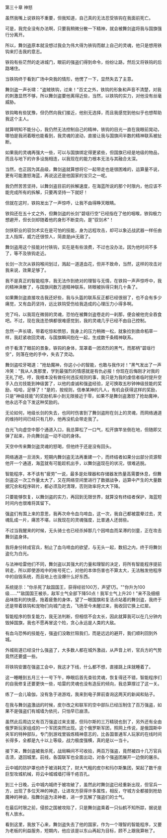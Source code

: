 第三十章 神怒


虽然我嘴上说铁钩不重要，但我知道，自己真的无法忍受铁钩在我面前死亡。

可是，我完全没有办法啊，只要我稍微分散一下精神，就会被舞剑盗将我与国旗强行分离开。

所以，舞剑盗原本就没想过我会为伟大得为铁钩而献上自己的灵魂，他只是想用铁钩来打击我的意志。

铁钩有些茫然的走进城门，眼前的强盗们得到命令，纷纷让路，然后又将铁钩的后路堵住。

当铁钩终于看到广场中央我的情形，他愣了一下，显然失去了主意。

舞剑盗一声长啸："盗贼铁钩，过来！"百丈之外，铁钩的形象和声音不清楚，对我的刺激显然不够，所以舞剑盗要他离得近些，当然，以铁钩的实力，对他没有丝毫威胁。

铁钩略有些犹豫，但仍然向我们接近，他别无选择，而且我感觉到他似乎也想帮助我这个主人。

就算明知不能分心，我仍然无法控制自己的精神，铁钩的目光一直在我眼前晃动，哪怕是我闭着眼也能看到，我灵魂的波动，直接让我与国旗间半数的精神联系被扯断。

如果我的灵魂再强大一些，可以与国旗绑定得更紧些，但国旗已经是地级的物品，而且与地下的许多设施相连，以我现在的能力根本无法与其融合太深。

当然，也正因为其品级，舞剑盗就算想将它一起带走也是很困难的，运算量不说，更有可能激怒海蓝，再说这还是他国家的宝贝之一呢。

我仍然苦苦坚持，以舞剑盗目前的拆解速度，在海蓝所说的那个时限内，他应该不能完成所有的拆解，只要再坚持一下就好！

但就在这时，铁钩发出了一声惊呼，让我不由得睁天眼睛。

铁钩还在五十丈之外，但舞剑盗的长剑"碧瑶行空"已经指在了他的咽喉，铁钩极力想避开，但长剑却随着他的身形不断变向，是"驭剑术"！

剑侠职业的驭剑术实在是可怕的技能，身为远程攻击，却可以象近战武器一样任由主人指挥，威力还很惊人，简直是pk无敌了。

舞剑盗用这个技能对付铁钩，实在是有些浪费，不过也没办法，因为他时间不多了，等不及铁钩走近。

长剑一次次从铁钩喉间划过，溅起一道道血花，但并不致命，当然，这样的攻击对我来说，效果足够了。

我不是真正的智能程序，我无法作到绝对的理智与无情，在铁钩一声声惊呼中，我的精神涣散了，与国旗间数万道精神联系，转眼被拆得只剩几十条了。

如果舞剑盗直接攻击我还好些，我与头盔的联系反正都已经很弱了，也不会有多少痛觉，又有血药坚持，远比铁钩受伤给我造成的心理压力小得多啊。

完了吗，以我现在微弱的灵魂，恐怕在被舞剑盗卷走的一刹那，便会被他完全吞食吧。不过，现在我连恐惧都很难感觉到，我的灵魂几乎已经不由自己控制。

忽然一声长啸，带着吃惊和愤怒，我身上的压力稍微一松，就象捡到救命稻草一样，我赶紧收回灵魂，与国旗瞬间抱在一起，生成数千条精神联系。

终于看清了眼前的景象，铁钩的身体，笼罩着一团浓烈的黑气，而那柄"碧瑶行空"，则落在他的手中，失去了灵动。

舞剑盗咬牙喝道："抢劫魔神，你这小小的智能，也敢与我作对！"黑气发出了一声冷笑："我从人类那里，学到最强烈的情感就是有仇必报！你现在后悔刚才对我的无礼了吧，哼，我根本没有做任何违反规则的事，我只是为我的虔信者临时提升空手入白刃技能到神级罢了，以他的虔诚和强盗经验，足可换取五秒钟神级技能的奖励，哈哈，足够了！"是的，按规则，信奉某神的凡人，有机会获得这样的奖励，只是"神级技能"的奖励机率小到无限接近于零，如果不是舞剑盗激怒了抢劫魔神，他永远不会下发这种奖励的。

无论如何，地级长剑的失去，也同时伤害到了舞剑盗附在剑上的灵魂，而网络通道的维持时间已经只有几秒，他再没机会带走我了。

白光飞向虚空中那个通道入口，我总算松了一口气，松开旗竿坐倒在地，但随即又弹了起来，扑向舞剑盗一动不动的身体。

天空中传来舞剑盗灵魂的怒喝，但他终于还是没有回头。

网络通道一旦消失，短期内舞剑盗无法再重建一个，而终结者如果分出部分资源帮他开一个通道，海蓝就有可能趁机出手，以舞剑盗现在的状况，很难逃脱。

智能程序，本不该有"疲劳"一说，最多是处理器和存储器发热量高需要休息，但舞剑盗这一次工作量太大了，又在网络空间里进行了数据战争，运算中产生的大量数据冗余和程序碎片，都必须及时清理，否则效率将大大下降。

只要能够恢复，以舞剑盗的实力，再回到无限世界，就算没有终结者保护，海蓝短时间内也很难将其留下。

强盗们有围上来的意思，我再次命令血乌啼血，这一次，我自己都被震晕过去，灵魂乱成一片，痛苦不堪，以我现在的灵魂强度，比普通人还弱些。

不过当我醒来的时候，无头骑士也已经杀掉那几个因啼血而呆滞的剑童，正在攻击舞剑盗身体。

我将身份转成官兵，制止了血乌啼血的欲望，与无头一起，数招之内，终于将舞剑盗化为白光。

与法神哈雷他们不同，舞剑盗以其强大的力量和理智的决定，将所有智能程序提前转走，所以即使游戏中的帐号死亡，对他的本体伤害也不算太大，无法触发他程序中的自毁系统，而且地上也没爆什么好东西。

系统提示："你杀死了敌国国王，获得经验100万，声望1万。""你升为100级……""敌国国王被杀，敌军士气全部下降50点！我军士气上升20！"来不及细细品味胜利的快感，拖着疲惫的身体，望了一眼国旗和复活点站着的舞剑盗，我终于还是带着铁钩和宠物们向城门走去，飞扬至今未醒过来，我收回它换上红犀。

智能程序的恢复能力，我无法判断，但相信不会太长，因此就算我可以在几分钟内毁掉国旗，我也不愿再冒这个险，贪心永远是人类的大敌。

有血乌恐怖的技能在，强盗们没敢拦阻我们，而是远远的避开，我们顺利回到外城。

外城街道已经没什么强盗了，大多数人都在城外激战，从声音上听，官兵方的气势竟然还要盛一些。

将铁钩安置在强盗工会中，我这才下线，什么都不想，直接跳上床就睡着了。

这一睡睡到五月三十一号下午，睁眼后首先查验灵魂，恢复得还不错，智能程序们的自我修复还要更快一些，哈雷的灵魂也没有造反的倾向，我总算撑过了这一关。

练了一会儿瑜伽，没有急于进游戏，我来到电子屏前查询这两天的新闻和贴子。

在我与舞剑盗激战的时候，皮尔改之和联军的空中部队已经压制住了百万强盗，如果不是强盗们有城墙为依托，只怕早已崩溃。

虽然此后周边又有百万强盗过来支援，但玛尔斯的三万精锐也到了，另外还有全由俄罗斯玩家组成的一个军团突然出现。这个俄罗斯军团，照网上传说，是俄国斯中央军的特种部队，专门到游戏里锻炼精神意志的，比各国普通军人玩家的在线时间长得多，全都是九十以上等级，战力极度强横，真的是以一当十。

接下来，舞剑盗被我杀死，战局瞬间不可收拾，两百万强盗，竟然被四十几万官兵击溃，退回城里。前线，各国联军也全面出动，对各个强盗团展开一边倒的屠杀。

云中城的防护罩也终于被消耗完了，财大气粗的皮尔和玛尔斯集团，架起了数千座巨型攻城机械，将云中城城墙打得千疮百孔。

到三十日晚，云中城内城终于被攻破了，虽然此时舞剑盗已经重新出现，但官兵一方，出现了多位天神的神迹，让进攻方获得许多属性，相反，守城方全都接到抢劫魔神的神谕，指舞剑盗为渎神者，进一步瓦解了强盗们的士气。

在最后时限之前，侵掠之国被攻陷了，只是舞剑盗乘着一只仙鹤不知所踪，据说是有人放水。

看到这里，我放下心来，舞剑盗失去了他的国家，作为一个理智的智能程序，又要为老板的利益服务，短期内，他应该是以东山再起为目标，顾不上跟我算帐了。





